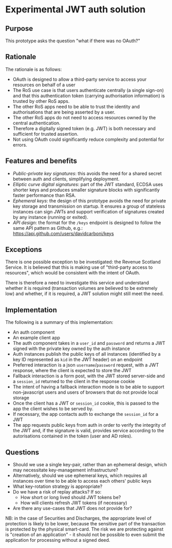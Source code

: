 # Experimental JWT auth solution

## Purpose

This prototype asks the question "what if there was no OAuth?"

## Rationale

The rationale is as follows:
 * OAuth is designed to allow a third-party service to access your resources on behalf of a user
 * The RoS use case is that users authenticate centrally (a single sign-on) and that this authentication token 
   (carrying authorisation information) is trusted by other RoS apps.
 * The other RoS apps need to be able to trust the identity and authorisations that are being asserted by a user.
 * The other RoS apps do not need to access resources owned by the central authentication.
 * Therefore a digitally signed token (e.g. JWT) is both necessary and sufficient for trusted assertion.
 * Not using OAuth could significantly reduce complexity and potential for errors.

## Features and benefits

 * *Public-private key signatures*: this avoids the need for a shared secret between auth and clients, simplifying deployment.
 * *Elliptic curve digital signatures*: part of the JWT standard, ECDSA uses shorter keys and produces smaller signature blocks with significantly faster performance than RSA.
 * *Ephemeral keys*: the design of this prototype avoids the need for private key storage and transmission on startup. It ensures a group of stateless instances can sign JWTs and support verification of signatures created by any instance (running or exited).
 * *API design*: the format for the `/keys` endpoint is designed to follow the same API pattern as Github, e.g.: https://api.github.com/users/davidcarboni/keys

## Exceptions

There is one possible exception to be investigated: the Revenue Scotland Service. It is believed that this is making use of "third-party access to resources", which would be consistent with the intent of OAuth.

There is therefore a need to investigate this service and understand whether it is required (transaction volumes are believed to be extremely low) and whether, if it is required, a JWT solution might still meet the need.

## Implementation

The following is a summary of this implementation:

 * An auth component 
 * An example client app
 * The auth component takes in a `user_id` and `password` and returns a JWT signed with the private key owned by the auth instance
 * Auth instances publish the public keys of all instances (identified by a key ID represented as `kid` in the JWT header) on an endpoint
 * Preferred interaction is a json `username`/`password` request, with a JWT response, where the client is expected to store the JWT
 * Fallback interaction is a form post, with the JWT stored server-side and a `session_id` returned to the client in the response cookie
 * The intent of having a fallback interaction mode is to be able to support non-javascript users 
   and users of browsers that do not provide local storage
 * Once the client has a JWT or `session_id` cookie, this is passed to the app the client wishes to be served by.
 * If necessary, the app contacts auth to exchange the `session_id` for a JWT
 * The app requests public keys from auth in order to verify the integrity of the JWT and, if the signature is valid, 
   provides service according to the autorisations contained in the token (user and AD roles).

## Questions

 * Should we use a single key-pair, rather than an ephemeral design, which may necessitate key-management infrastructure?
 * Alternatively, should we use ephemeral keys, which requires all instances over time to be able to access each others' public keys
 * What key-rotation strategy is appropriate?
 * Do we have a risk of replay attacks? If so:
   * How short or long lived should JWT tokens be?
   * How will clients refresh JWT tokens (if necessary)
 * Are there any use-cases that JWT does not provide for?

NB: in the case of Securities and Discharges, the appropriate level of protection is likely to be lower, 
because the sensitive part of the transaction is protected by the physical smart-card. 
The risk we are protecting against is "creation of an application" - 
it should not be possible to even submit the application for processing without a signed deed. 

